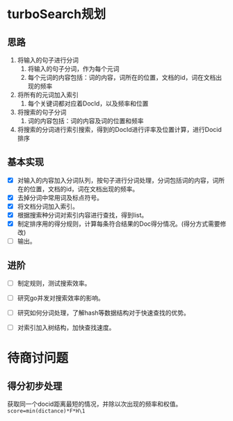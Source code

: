 # turboSearch规划

## 思路

1. 将输入的句子进行分词
    1. 将输入的句子分词，作为每个元词
    2. 每个元词的内容包括：词的内容，词所在的位置，文档的id，词在文档出现的频率
2. 将所有的元词加入索引
    1. 每个关键词都对应着DocId，以及频率和位置
3. 将搜索的句子分词
    1. 词的内容包括：词的内容及词的位置和频率
4. 将搜索的分词进行索引搜索，得到的DocId进行评率及位置计算，进行Docid排序


## 基本实现
* [x] 对输入的内容加入分词队列，按句子进行分词处理，分词包括词的内容，词所在的位置，文档的id，词在文档出现的频率。
* [x] 去掉分词中常用词及标点符号。
* [x] 将文档分词加入索引。
* [x] 根据搜索种分词对索引内容进行查找，得到list。
* [x] 制定排序用的得分规则，计算每条符合结果的Doc得分情况。(得分方式需要修改)
* [ ] 输出。

## 进阶
* [ ] 制定规则，测试搜索效率。
* [ ] 研究go并发对搜索效率的影响。
* [ ] 研究如何分词处理，了解hash等数据结构对于快速查找的优势。
* [ ] 对索引加入树结构，加快查找速度。


# 待商讨问题
## 得分初步处理
获取同一个docid距离最短的情况，并除以次出现的频率和权值。
`score=min(dictance)*F*H\1`